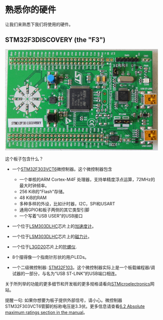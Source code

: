 # 熟悉你的硬件

让我们来熟悉下我们将使用的硬件。

## STM32F3DISCOVERY (the "F3")

<p align="center">
<img title="F3" src="../assets/f3.jpg">
</p>

这个板子包含什么？

+ 一个[STM32F303VCT6](https://www.st.com/en/microcontrollers/stm32f303vc.html)微控制器。这个微控制器包含
  + 一个单核的ARM Cortex-M4F 处理器，支持单精度浮点运算，72MHz的最大时钟频率。
  + 256 KiB的"Flash"存储。
  + 48 KiB的RAM
  + 多种多样的外设，比如计时器，I2C，SPI和USART
  + 通用GPIO和板子两侧的其它类型引脚
  + 一个写着“USB USER”的USB接口
+ 一个位于[LSM303DLHC](https://www.st.com/en/mems-and-sensors/lsm303dlhc.html)芯片上的[加速度计](https://en.wikipedia.org/wiki/Accelerometer)。

+ 一个位于[LSM303DLHC](https://www.st.com/en/mems-and-sensors/lsm303dlhc.html)芯片上的[磁力计](https://en.wikipedia.org/wiki/Magnetometer)。

+ 一个位于[L3GD20](https://www.pololu.com/file/0J563/L3GD20.pdf)芯片上的[陀螺仪](https://en.wikipedia.org/wiki/Gyroscope).

+ 8个摆得像一个指南针形状的用户LEDs。

+ 一个二级微控制器: [STM32F103](https://www.st.com/en/microcontrollers/stm32f103cb.html)。这个微控制器实际上是一个板载编程器/调试器的一部分，与名为“USB ST-LINK”的USB端口相连。

关于所列举的功能的更多细节和开发板的更多规格请看向[STMicroelectronics](https://www.st.com/en/evaluation-tools/stm32f3discovery.html)网站。

提醒一句: 如果你想要为板子提供外部信号，请小心。微控制器STM32F303VCT6管脚的标称电压是3.3伏。更多信息请查看[6.2 Absolute maximum ratings section in the manual](https://www.st.com/resource/en/datasheet/stm32f303vc.pdf)。

